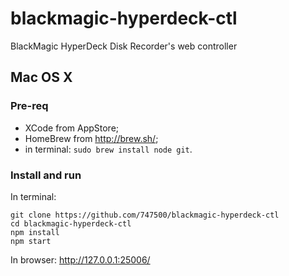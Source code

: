 # blackmagic-hyperdeck-ctl

BlackMagic HyperDeck Disk Recorder's web controller

## Mac OS X

### Pre-req
- XCode from AppStore;
- HomeBrew from http://brew.sh/;
- in terminal: `sudo brew install node git`.

### Install and run
In terminal:
```
git clone https://github.com/747500/blackmagic-hyperdeck-ctl
cd blackmagic-hyperdeck-ctl
npm install
npm start
```
In browser:
http://127.0.0.1:25006/

